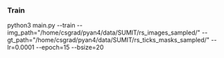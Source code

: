 ### Train
python3 main.py --train --img_path="/home/csgrad/pyan4/data/SUMIT/rs_images_sampled/" --gt_path="/home/csgrad/pyan4/data/SUMIT/rs_ticks_masks_sampled/" --lr=0.0001 --epoch=15 --bsize=20
